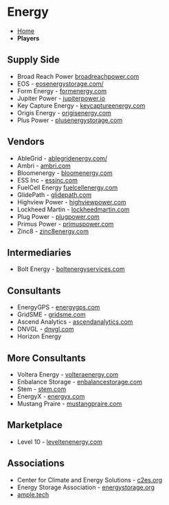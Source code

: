# Energy

- [Home](index.md)
- **Players**

## Supply Side

- Broad Reach Power [broadreachpower.com](https://broadreachpower.com/)
- EOS - [eosenergystorage.com/](https://eosenergystorage.com/)
- Form Energy - [formenergy.com](https://formenergy.com/)
- Jupiter Power - [jupiterpower.io](https://www.jupiterpower.io/)
- Key Capture Energy - [keycaptureenergy.com](https://www.keycaptureenergy.com/)
- Origis Energy - [origisenergy.com](https://www.origisenergy.com/)
- Plus Power - [plusenergystorage.com](https://www.plusenergystorage.com/)

## Vendors

- AbleGrid - [ablegridenergy.com/](https://ablegridenergy.com/)
- Ambri - [ambri.com](https://ambri.com/)
- Bloomenergy - [bloomenergy.com](https://www.bloomenergy.com/)
- ESS Inc - [essinc.com](https://essinc.com/)
- FuelCell Energy [fuelcellenergy.com](https://www.fuelcellenergy.com/)
- GlidePath - [glidepath.com](https://glidepath.net/)
- Highview Power - [highviewpower.com](https://highviewpower.com/)
- Lockheed Martin - [lockheedmartin.com](https://www.lockheedmartin.com/en-us/capabilities/energy/energy-storage.html)
- Plug Power - [plugpower.com](https://www.plugpower.com/)
- Primus Power - [primuspower.com](https://www.primuspower.com/en/)
- Zinc8 - [zinc8energy.com](https://www.zinc8energy.com/)

## Intermediaries

- Bolt Energy - [boltenergyservices.com](boltenergyservices.com)

## Consultants

- EnergyGPS - [energygps.com](energygps.com)
- GridSME - [gridsme.com](gridsme.com)
- Ascend Analytics - [ascendanalytics.com](ascendanalytics.com)
- DNVGL - [dnvgl.com](dnvgl.com)
- Horizon Energy

## More Consultants

- Voltera Energy - [volteraenergy.com](volteraenergy.com)
- Enbalance Storage - [enbalancestorage.com](enbalancestorage.com)
- Stem - [stem.com](stem.com)
- EnergyX - [energyx.com](energyx.com)
- Mustang Praire - [mustangpraire.com](mustangpraire.com)

## Marketplace

- Level 10 - [leveltenenergy.com](leveltenenergy.com)

## Associations

- Center for Climate and Energy Solutions - [c2es.org](c2es.org)
- Energy Storage Association - [energystorage.org](energystorage.org)
- [ample.tech](ample.tech)
